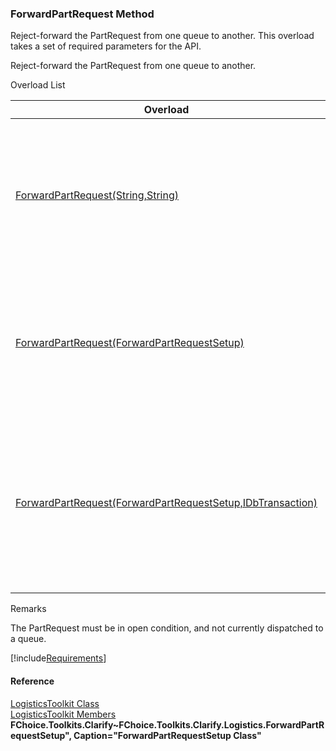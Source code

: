 ﻿### ForwardPartRequest Method

Reject-forward the PartRequest from one queue to another. This overload takes a set of required parameters for the API.

Reject-forward the PartRequest from one queue to another.

Overload List

| Overload | Description |
| --- | --- |
| [ForwardPartRequest(String,String)](FChoice.Toolkits.Clarify~FChoice.Toolkits.Clarify.Logistics.LogisticsToolkit~ForwardPartRequest(String,String).md) | Reject-forward the PartRequest from one queue to another. This overload takes a set of required parameters for the API.   |
| [ForwardPartRequest(ForwardPartRequestSetup)](FChoice.Toolkits.Clarify~FChoice.Toolkits.Clarify.Logistics.LogisticsToolkit~ForwardPartRequest(ForwardPartRequestSetup).md) | Reject-forward the PartRequest from one queue to another. This overload takes a setup object.   |
| [ForwardPartRequest(ForwardPartRequestSetup,IDbTransaction)](FChoice.Toolkits.Clarify~FChoice.Toolkits.Clarify.Logistics.LogisticsToolkit~ForwardPartRequest(ForwardPartRequestSetup,IDbTransaction).md) | Reject-forward the PartRequest from one queue to another. This overload takes a setup object and a database transaction.   |

Remarks

The PartRequest must be in open condition, and not currently dispatched to a queue.

[!include[Requirements](../partials/requirements.md)]



#### Reference

[LogisticsToolkit Class](FChoice.Toolkits.Clarify~FChoice.Toolkits.Clarify.Logistics.LogisticsToolkit.md)  
[LogisticsToolkit Members](FChoice.Toolkits.Clarify~FChoice.Toolkits.Clarify.Logistics.LogisticsToolkit_members.md)  
**FChoice.Toolkits.Clarify~FChoice.Toolkits.Clarify.Logistics.ForwardPartRequestSetup", Caption="ForwardPartRequestSetup Class"**
